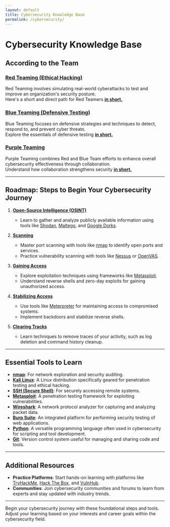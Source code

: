 ```yaml
---
layout: default
title: Cybersecurity Knowledge Base
permalink: /cybersecurity/
---
```


# Cybersecurity Knowledge Base

## According to the Team

### [Red Teaming (Ethical Hacking)](in-short/red-team)
Red Teaming involves simulating real-world cyberattacks to test and improve an organization's security posture.<br>
Here's a short and direct path for Red Teamers **[in short.](in-short/red-team)**

### [Blue Teaming (Defensive Testing)](in-short/blue-team)
Blue Teaming focuses on defensive strategies and techniques to detect, respond to, and prevent cyber threats.<br>
Explore the essentials of defensive testing **[in short.](in-short/blue-team)**

### [Purple Teaming](in-short/purple-team)
Purple Teaming combines Red and Blue Team efforts to enhance overall cybersecurity effectiveness through collaboration.<br>
Understand how collaboration strengthens security **[in short.](in-short/purple-team)**


---

## Roadmap: Steps to Begin Your Cybersecurity Journey

1. **[Open-Source Intelligence (OSINT)](osint/)**
   - Learn to gather and analyze publicly available information using tools like [Shodan](https://www.shodan.io/), [Maltego](https://www.paterva.com/), and [Google Dorks](https://www.exploit-db.com/google-hacking-database).

2. **[Scanning](scanning/)**
   - Master port scanning with tools like [nmap](https://nmap.org/) to identify open ports and services.
   - Practice vulnerability scanning with tools like [Nessus](https://www.tenable.com/products/nessus) or [OpenVAS](https://www.openvas.org/).

3. **[Gaining Access](gaining-access/)**
   - Explore exploitation techniques using frameworks like [Metasploit](https://www.metasploit.com/).
   - Understand reverse shells and zero-day exploits for gaining unauthorized access.

4. **[Stabilizing Access](stabilizing-access/)**
   - Use tools like [Meterpreter](https://metasploit.help.rapid7.com/docs/meterpreter) for maintaining access to compromised systems.
   - Implement backdoors and stabilize reverse shells.

5. **[Clearing Tracks](clearing-tracks/)**
   - Learn techniques to remove traces of your activity, such as log deletion and command history cleanup.

---

## Essential Tools to Learn

- **[nmap](https://nmap.org/)**: For network exploration and security auditing.
- **[Kali Linux](https://www.kali.org/)**: A Linux distribution specifically geared for penetration testing and ethical hacking.
- **[SSH (Secure Shell)](https://www.ssh.com/ssh/)**: For securely accessing remote systems.
- **[Metasploit](https://www.metasploit.com/)**: A penetration testing framework for exploiting vulnerabilities.
- **[Wireshark](https://www.wireshark.org/)**: A network protocol analyzer for capturing and analyzing packet data.
- **[Burp Suite](https://portswigger.net/burp)**: An integrated platform for performing security testing of web applications.
- **[Python](https://www.python.org/)**: A versatile programming language often used in cybersecurity for scripting and tool development.
- **[Git](https://git-scm.com/)**: Version control system useful for managing and sharing code and tools.

---

## Additional Resources

- **Practice Platforms**: Start hands-on learning with platforms like [TryHackMe](https://tryhackme.com/), [Hack The Box](https://www.hackthebox.eu/), and [VulnHub](https://www.vulnhub.com/).
- **Communities**: Join cybersecurity communities and forums to learn from experts and stay updated with industry trends.

---

Begin your cybersecurity journey with these foundational steps and tools. Adjust your learning based on your interests and career goals within the cybersecurity field.
